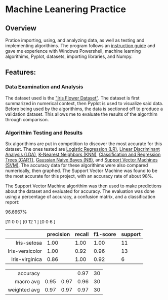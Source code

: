 # Machine Leanering Practice

## Overview

Pratice importing, using, and analyzing data, as well as testing and implementing algorithims. The program follows an [instruction guide](https://machinelearningmastery.com/machine-learning-in-python-step-by-step/) and gave me experience with Windows Powershell, machine learning algorithims, Pyplot, datasets, importing libraries, and Numpy.

## Features:

### Data Examination and Analysis

The dataset used is the ["Iris Flower Dataset"](https://en.wikipedia.org/wiki/Iris_flower_data_set). The dataset is first summarized in numerical context, then Pyplot is used to visualize said data. Before being used by the algorithims, the data is sectioned off to produce a validation dataset. This allows me to evaluate the results of the algorthim through comparison.

### Algorithim Testing and Results

Six algorithims are put in competition to discover the most accurate for this dataset. The ones tested are [Logistic Regression (LR)](https://en.wikipedia.org/wiki/Logistic_regression), [Linear Discriminant Analysis (LDA)](https://en.wikipedia.org/wiki/Linear_discriminant_analysis), [K-Nearest Neighbors (KNN)](https://en.wikipedia.org/wiki/K-nearest_neighbors_algorithm), [Classification and Regression Trees (CART)](https://www.digitalvidya.com/blog/classification-and-regression-trees/#:~:text=A%20Classification%20and%20Regression%20Tree,prediction%20for%20the%20target%20variable.), [Gaussian Naive Bayes (NB)](https://iq.opengenus.org/gaussian-naive-bayes/#:~:text=Gaussian%20Naive%20Bayes%20is%20a,distribution%20and%20supports%20continuous%20data.&text=Naive%20Bayes%20are%20a%20group,technique%2C%20but%20has%20high%20functionality.), and [Support Vector Machines (SVM)](https://en.wikipedia.org/wiki/Support-vector_machine). The accuracy data for these algorithims were also compared numerically, then graphed. The Support Vector Machine was found to be the most accurate for this project, with an accuracy rate of about 98%.

The Support Vector Machine algorithim was then used to make predictions about the dataset and evaluated for accuracy. The evaluation was done using a percentage of accuracy, a confusion matrix, and a classification report:

96.6667%

[11 0  0 ]
[0  12 1 ]
[0  0  6 ]

|   | precision | recall | f1-score | support |
| ---: | --- | --- | --- | --- |
| Iris-setosa | 1.00 | 1.00 | 1.00 | 11 |
| Iris-versicolor | 1.00 | 0.92 | 0.96 | 13 |
| Iris-virginica | 0.86 | 1.00 | 0.92 | 6 |

|   |   |   |   |   |
| ---: | --- | --- | --- | --- |
| accuracy |   |   | 0.97 | 30 |
| macro avg | 0.95 | 0.97 | 0.96 | 30 |
| weighted avg | 0.97 | 0.97 | 0.97 | 30 |




